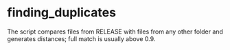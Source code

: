 # finding_duplicates
The script compares files from RELEASE with files from any other folder and generates distances; full match is usually above 0.9.
